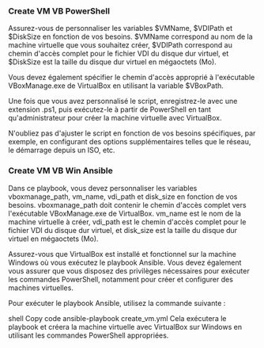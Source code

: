 

### Create VM VB PowerShell
Assurez-vous de personnaliser les variables $VMName, $VDIPath et $DiskSize en fonction de vos besoins. $VMName correspond au nom de la machine virtuelle que vous souhaitez créer, $VDIPath correspond au chemin d'accès complet pour le fichier VDI du disque dur virtuel, et $DiskSize est la taille du disque dur virtuel en mégaoctets (Mo).

Vous devez également spécifier le chemin d'accès approprié à l'exécutable VBoxManage.exe de VirtualBox en utilisant la variable $VBoxPath.

Une fois que vous avez personnalisé le script, enregistrez-le avec une extension .ps1, puis exécutez-le à partir de PowerShell en tant qu'administrateur pour créer la machine virtuelle avec VirtualBox.

N'oubliez pas d'ajuster le script en fonction de vos besoins spécifiques, par exemple, en configurant des options supplémentaires telles que le réseau, le démarrage depuis un ISO, etc.


### Create VM VB Win Ansible
Dans ce playbook, vous devez personnaliser les variables vboxmanage_path, vm_name, vdi_path et disk_size en fonction de vos besoins. vboxmanage_path doit contenir le chemin d'accès complet vers l'exécutable VBoxManage.exe de VirtualBox. vm_name est le nom de la machine virtuelle à créer, vdi_path est le chemin d'accès complet pour le fichier VDI du disque dur virtuel, et disk_size est la taille du disque dur virtuel en mégaoctets (Mo).

Assurez-vous que VirtualBox est installé et fonctionnel sur la machine Windows où vous exécutez le playbook Ansible. Vous devez également vous assurer que vous disposez des privilèges nécessaires pour exécuter les commandes PowerShell, notamment pour créer et configurer des machines virtuelles.

Pour exécuter le playbook Ansible, utilisez la commande suivante :

shell
Copy code
ansible-playbook create_vm.yml
Cela exécutera le playbook et créera la machine virtuelle avec VirtualBox sur Windows en utilisant les commandes PowerShell appropriées.
